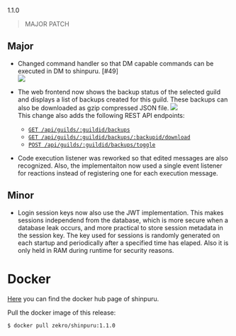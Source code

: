 1.1.0

> MAJOR PATCH  

## Major

- Changed command handler so that DM capable commands can be executed in DM to shinpuru. [#49]  
![](https://i.imgur.com/AvS2HrA.png)

- The web frontend now shows the backup status of the selected guild and displays a list of backups created for this guild. These backups can also be downloaded as gzip compressed JSON file.
![](https://i.imgur.com/gEXgURu.png)  
This change also adds the following REST API endpoints:
  - [`GET /api/guilds/:guildid/backups`](https://github.com/zekroTJA/shinpuru/wiki/REST-API-Docs#get-guild-backups)
  - [`GET /api/guilds/:guildid/backups/:backupid/download`](https://github.com/zekroTJA/shinpuru/wiki/REST-API-Docs#download-guild-backups)
  - [`POST /api/guilds/:guildid/backups/toggle`](https://github.com/zekroTJA/shinpuru/wiki/REST-API-Docs#toggle-guild-backup-enabled)

- Code execution listener was reworked so that edited messages are also recognized. Also, the implementaiton now used a single event listener for reactions instead of registering one for each execution message.

## Minor

- Login session keys now also use the JWT implementation. This makes sessions independend from the database, which is more secure when a database leak occurs, and more practical to store session metadata in the session key. The key used for sessions is randomly generated on each startup and periodically after a specified time has elaped. Also it is only held in RAM during runtime for security reasons.

# Docker

[Here](https://hub.docker.com/r/zekro/shinpuru) you can find the docker hub page of shinpuru.

Pull the docker image of this release:
```
$ docker pull zekro/shinpuru:1.1.0
```